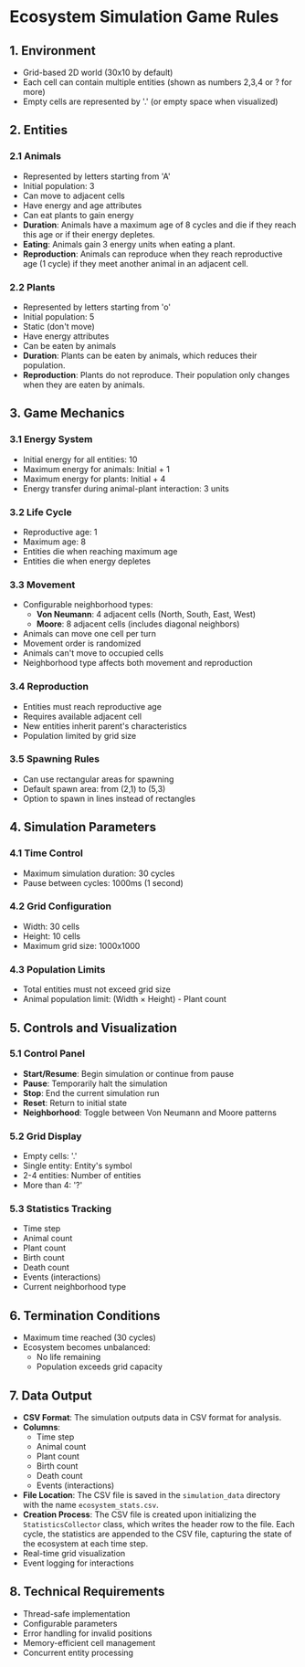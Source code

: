 # Ecosystem Simulation Game Rules

## 1. Environment
- Grid-based 2D world (30x10 by default)
- Each cell can contain multiple entities (shown as numbers 2,3,4 or ? for more)
- Empty cells are represented by '.' (or empty space when visualized)

## 2. Entities

### 2.1 Animals
- Represented by letters starting from 'A'
- Initial population: 3
- Can move to adjacent cells
- Have energy and age attributes
- Can eat plants to gain energy
- **Duration**: Animals have a maximum age of 8 cycles and die if they reach this age or if their energy depletes.
- **Eating**: Animals gain 3 energy units when eating a plant.
- **Reproduction**: Animals can reproduce when they reach reproductive age (1 cycle) if they meet another animal in an adjacent cell.

### 2.2 Plants
- Represented by letters starting from 'o'
- Initial population: 5
- Static (don't move)
- Have energy attributes
- Can be eaten by animals
- **Duration**: Plants can be eaten by animals, which reduces their population.
- **Reproduction**: Plants do not reproduce. Their population only changes when they are eaten by animals.

## 3. Game Mechanics

### 3.1 Energy System
- Initial energy for all entities: 10
- Maximum energy for animals: Initial + 1
- Maximum energy for plants: Initial + 4
- Energy transfer during animal-plant interaction: 3 units

### 3.2 Life Cycle
- Reproductive age: 1
- Maximum age: 8
- Entities die when reaching maximum age
- Entities die when energy depletes

### 3.3 Movement
- Configurable neighborhood types:
  - **Von Neumann**: 4 adjacent cells (North, South, East, West)
  - **Moore**: 8 adjacent cells (includes diagonal neighbors)
- Animals can move one cell per turn
- Movement order is randomized
- Animals can't move to occupied cells
- Neighborhood type affects both movement and reproduction

### 3.4 Reproduction
- Entities must reach reproductive age
- Requires available adjacent cell
- New entities inherit parent's characteristics
- Population limited by grid size

### 3.5 Spawning Rules
- Can use rectangular areas for spawning
- Default spawn area: from (2,1) to (5,3)
- Option to spawn in lines instead of rectangles

## 4. Simulation Parameters

### 4.1 Time Control
- Maximum simulation duration: 30 cycles
- Pause between cycles: 1000ms (1 second)

### 4.2 Grid Configuration
- Width: 30 cells
- Height: 10 cells
- Maximum grid size: 1000x1000

### 4.3 Population Limits
- Total entities must not exceed grid size
- Animal population limit: (Width × Height) - Plant count

## 5. Controls and Visualization

### 5.1 Control Panel
- **Start/Resume**: Begin simulation or continue from pause
- **Pause**: Temporarily halt the simulation
- **Stop**: End the current simulation run
- **Reset**: Return to initial state
- **Neighborhood**: Toggle between Von Neumann and Moore patterns

### 5.2 Grid Display
- Empty cells: '.'
- Single entity: Entity's symbol
- 2-4 entities: Number of entities
- More than 4: '?'

### 5.3 Statistics Tracking
- Time step
- Animal count
- Plant count
- Birth count
- Death count
- Events (interactions)
- Current neighborhood type

## 6. Termination Conditions
- Maximum time reached (30 cycles)
- Ecosystem becomes unbalanced:
  - No life remaining
  - Population exceeds grid capacity

## 7. Data Output
- **CSV Format**: The simulation outputs data in CSV format for analysis.
- **Columns**:
  - Time step
  - Animal count
  - Plant count
  - Birth count
  - Death count
  - Events (interactions)
- **File Location**: The CSV file is saved in the `simulation_data` directory with the name `ecosystem_stats.csv`.
- **Creation Process**: The CSV file is created upon initializing the `StatisticsCollector` class, which writes the header row to the file. Each cycle, the statistics are appended to the CSV file, capturing the state of the ecosystem at each time step.
- Real-time grid visualization
- Event logging for interactions

## 8. Technical Requirements
- Thread-safe implementation
- Configurable parameters
- Error handling for invalid positions
- Memory-efficient cell management
- Concurrent entity processing
